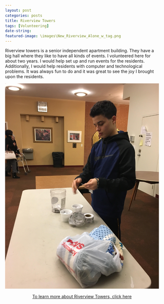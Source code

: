 ```yaml
---
layout: post
categories: posts
title: Riverview Towers
tags: [Volunteering]
date-string: 
featured-image: \images\New_Riverview_Alone_w_tag.png
---
```

<p>
Riverview towers is a senior independent apartment building. They have a big hall where they like to have all kinds of events. I volunteered here for about two years. I would help set up and run events for the residents. Additionally, I would help residents with computer and technological problems. It was always fun to do and it was great to see the joy I brought upon the residents.  
</p>

<img src="\images\me at riverview.jpg" >


<center>
<p><a href="https://www.jaapgh.org/our-residences/the-new-riverview" target="_blank">To learn more about Riverview Towers, click here</a></p>
</center>